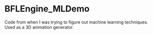 # BFLEngine_MLDemo
Code from when I was trying to figure out machine learning techniques.  Used as a 3D animation generator.
